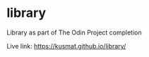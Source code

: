 # library
Library as part of The Odin Project completion

Live link:
https://kusmat.github.io/library/
